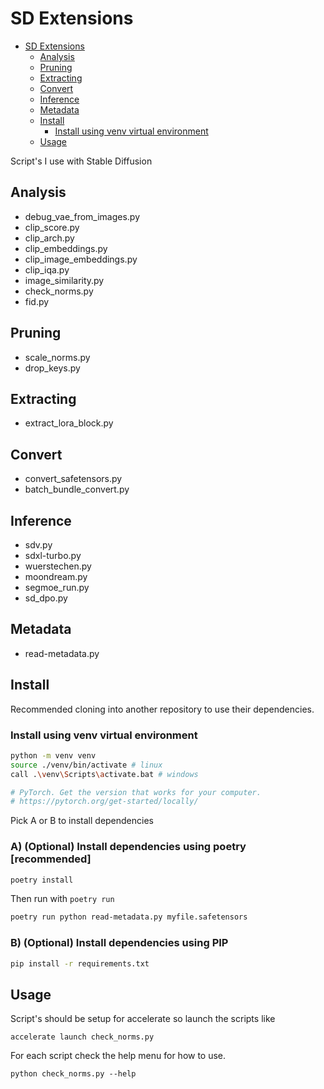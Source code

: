 # SD Extensions

<!--toc:start-->

- [SD Extensions](#sd-extensions)
  - [Analysis](#analysis)
  - [Pruning](#pruning)
  - [Extracting](#extracting)
  - [Convert](#convert)
  - [Inference](#inference)
  - [Metadata](#metadata)
  - [Install](#install)
    - [Install using venv virtual environment](#install-using-venv-virtual-environment)
  - [Usage](#usage)
  <!--toc:end-->

Script's I use with Stable Diffusion

## Analysis

- debug_vae_from_images.py
- clip_score.py
- clip_arch.py
- clip_embeddings.py
- clip_image_embeddings.py
- clip_iqa.py
- image_similarity.py
- check_norms.py
- fid.py

## Pruning

- scale_norms.py
- drop_keys.py

## Extracting

- extract_lora_block.py

## Convert

- convert_safetensors.py
- batch_bundle_convert.py

## Inference

- sdv.py
- sdxl-turbo.py
- wuerstechen.py
- moondream.py
- segmoe_run.py
- sd_dpo.py

## Metadata

- read-metadata.py

## Install

Recommended cloning into another repository to use their dependencies.

### Install using venv virtual environment

```bash
python -m venv venv
source ./venv/bin/activate # linux
call .\venv\Scripts\activate.bat # windows

# PyTorch. Get the version that works for your computer.
# https://pytorch.org/get-started/locally/
```

Pick A or B to install dependencies

### A) (Optional) Install dependencies using poetry [recommended]

```bash
poetry install
```

Then run with `poetry run`

```bash
poetry run python read-metadata.py myfile.safetensors
```

### B) (Optional) Install dependencies using PIP

```bash
pip install -r requirements.txt
```

## Usage

Script's should be setup for accelerate so launch the scripts like

```
accelerate launch check_norms.py
```

For each script check the help menu for how to use.

```
python check_norms.py --help
```

